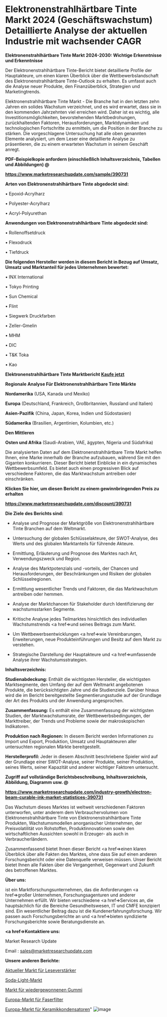 # Elektronenstrahlhärtbare Tinte Markt 2024 (Geschäftswachstum) Detaillierte Analyse der aktuellen Industrie mit wachsender CAGR

<strong>Elektronenstrahlhärtbare Tinte Markt 2024-2030: Wichtige Erkenntnisse und Erkenntnisse</strong>

Der Elektronenstrahlhärtbare Tinte-Bericht bietet detaillierte Profile der Hauptakteure, um einen klaren Überblick über die Wettbewerbslandschaft des Elektronenstrahlhärtbare Tinte-Outlook zu erhalten. Es umfasst auch die Analyse neuer Produkte, den Finanzüberblick, Strategien und Marketingtrends.

Elektronenstrahlhärtbare Tinte Markt - Die Branche hat in den letzten zehn Jahren ein solides Wachstum verzeichnet, und es wird erwartet, dass sie in den kommenden Jahrzehnten viel erreichen wird. Daher ist es wichtig, alle Investitionsmöglichkeiten, bevorstehenden Marktbedrohungen, zurückhaltenden Faktoren, Herausforderungen, Marktdynamiken und technologischen Fortschritte zu ermitteln, um die Position in der Branche zu stärken. Die vorgeschlagene Untersuchung hat alle oben genannten Elemente analysiert, um dem Leser eine detaillierte Analyse zu präsentieren, die zu einem erwarteten Wachstum in seinem Geschäft anregt.



<strong><b>PDF-Beispielkopie anfordern (einschließlich Inhaltsverzeichnis, Tabellen und Abbildungen) @ </b></strong>

<strong><a href=https://www.marketresearchupdate.com/sample/390731>

<strong>https://www.marketresearchupdate.com/sample/390731</u></a></strong></strong>



<strong>Arten von Elektronenstrahlhärtbare Tinte abgedeckt sind:</strong>

• Epoxid-Acrylharz

• Polyester-Acrylharz

• Acryl-Polyurethan



<strong>Anwendungen von Elektronenstrahlhärtbare Tinte abgedeckt sind:</strong>

• Rollenoffsetdruck

• Flexodruck

• Tiefdruck



<strong>Die folgenden Hersteller werden in diesem Bericht in Bezug auf Umsatz, Umsatz und Marktanteil für jedes Unternehmen bewertet:</strong>

• INX International

• Tokyo Printing

• Sun Chemical

• Flint

• Siegwerk Druckfarben

• Zeller-Gmelin

• MHM

• DIC

• T&K Toka

• Kao



<strong>Elektronenstrahlhärtbare Tinte Marktbericht <a href=https://www.marketresearchupdate.com/buynow/390731>Kaufe jetzt</a></strong>



<strong>Regionale Analyse Für Elektronenstrahlhärtbare Tinte Märkte</strong>



<strong>Nordamerika</strong> (USA, Kanada und Mexiko)



<strong>Europa</strong> (Deutschland, Frankreich, Großbritannien, Russland und Italien)



<strong>Asien-Pazifik</strong> (China, Japan, Korea, Indien und Südostasien)



<strong>Südamerika</strong> (Brasilien, Argentinien, Kolumbien, etc.)



<strong>Den Mittleren</strong> 

<strong>Osten und Afrika</strong> (Saudi-Arabien, VAE, ägypten, Nigeria und Südafrika)

Die analysierten Daten auf dem Elektronenstrahlhärtbare Tinte Markt helfen Ihnen, eine Marke innerhalb der Branche aufzubauen, während Sie mit den Giganten konkurrieren. Dieser Bericht bietet Einblicke in ein dynamisches Wettbewerbsumfeld. Es bietet auch einen progressiven Blick auf verschiedene Faktoren, die das Marktwachstum antreiben oder einschränken.



<strong>Klicken Sie hier, um diesen Bericht zu einem gewinnbringenden Preis zu erhalten
</strong>

<strong><a href=https://www.marketresearchupdate.com/discount/390731>https://www.marketresearchupdate.com/discount/390731</b></u></strong></a>



<strong>Die Ziele des Berichts sind:</strong>

- Analyse und Prognose der Marktgröße von Elektronenstrahlhärtbare Tinte Branchen auf dem Weltmarkt.

- Untersuchung der globalen Schlüsselakteure, der SWOT-Analyse, des Werts und des globalen Marktanteils für führende Akteure.

- Ermittlung, Erläuterung und Prognose des Marktes nach Art, Verwendungszweck und Region.

- Analyse des Marktpotenzials und -vorteils, der Chancen und Herausforderungen, der Beschränkungen und Risiken der globalen Schlüsselregionen.

- Ermittlung wesentlicher Trends und Faktoren, die das Marktwachstum antreiben oder hemmen.

- Analyse der Marktchancen für Stakeholder durch Identifizierung der wachstumsstarken Segmente.

- Kritische Analyse jedes Teilmarktes hinsichtlich des individuellen Wachstumstrends <a href=>und</a> seines Beitrags zum Markt.

- Um Wettbewerbsentwicklungen <a href=>wie</a> Vereinbarungen, Erweiterungen, neue Produkteinführungen und Besitz auf dem Markt zu verstehen.

- Strategische Darstellung der Hauptakteure und <a href=>umfas</a>sende Analyse ihrer Wachstumsstrategien.



<strong>Inhaltsverzeichnis:</strong>



<strong>Studienabdeckung:</strong> Enthält die wichtigsten Hersteller, die wichtigsten Marktsegmente, den Umfang der auf dem Weltmarkt angebotenen Produkte, die berücksichtigten Jahre und die Studienziele. Darüber hinaus wird die im Bericht bereitgestellte Segmentierungsstudie auf der Grundlage der Art des Produkts und der Anwendung angesprochen.



<strong>Zusammenfassung:</strong> Es enthält eine Zusammenfassung der wichtigsten Studien, der Marktwachstumsrate, der Wettbewerbsbedingungen, der Markttreiber, der Trends und Probleme sowie der makroskopischen Indikatoren.



<strong>Produktion nach Regionen:</strong> In diesem Bericht werden Informationen zu Import und Export, Produktion, Umsatz und Hauptakteuren aller untersuchten regionalen Märkte bereitgestellt.



<strong>Herstellerprofil:</strong> Jeder in diesem Abschnitt beschriebene Spieler wird auf der Grundlage einer SWOT-Analyse, seiner Produkte, seiner Produktion, seines Werts, seiner Kapazität und anderer wichtiger Faktoren untersucht.



<strong><b>Zugriff auf vollständige Berichtsbeschreibung, Inhaltsverzeichnis, Abbildung, Diagramm usw. @ </b></strong>

<strong><a href=https://www.marketresearchupdate.com/industry-growth/electron-beam-curable-ink-market-statistices-390731>https://www.marketresearchupdate.com/industry-growth/electron-beam-curable-ink-market-statistices-390731</a></strong>

Das Wachstum dieses Marktes ist weltweit verschiedenen Faktoren unterworfen, unter anderem dem Verbrauchervolumen von Elektronenstrahlhärtbare Tinte von Elektronenstrahlhärtbare Tinte Produkten, Wachstumsmodellen anorganischer Unternehmen, der Preisvolatilität von Rohstoffen, Produktinnovationen sowie den wirtschaftlichen Aussichten sowohl in Erzeuger- als auch in Verbraucherländern.

Zusammenfassend bietet Ihnen dieser Bericht <a href=>einen</a> klaren Überblick über alle Fakten des Marktes, ohne dass Sie auf einen anderen Forschungsbericht oder eine Datenquelle verweisen müssen. Unser Bericht bietet Ihnen alle Fakten über die Vergangenheit, Gegenwart und Zukunft des betroffenen Marktes.



<strong>Über uns:</strong>

 ist ein Marktforschungsunternehmen, das die Anforderungen <a href=>großer</a> Unternehmen, Forschungsagenturen und anderer Unternehmen erfüllt. Wir bieten verschiedene <a href=>Services</a> an, die hauptsächlich für die Bereiche Gesundheitswesen, IT und CMFE konzipiert sind. Ein wesentlicher Beitrag dazu ist die Kundenerfahrungsforschung. Wir passen auch Forschungsberichte an und <a href=>bieten</a> syndizierte Forschungsberichte sowie Beratungsdienste an.



<strong><a href=>Kontaktiere uns:</a></strong>

Market Research Update

Email : sales@marketresearchupdate.com



<strong>Unsere anderen Berichte:</strong>

<a href=https://www.linkedin.com/pulse/current-sense-amplifier-market-latest-report>Aktueller Markt für Leseverstärker</a>

<a href=https://www.linkedin.com/pulse/soda-ash-light-market-2023-top-key-players-types>Soda-Light-Markt</a>

<a href=https://www.linkedin.com/pulse/reclaimed-rubber-market-sizing-up-anticipating-trends>Markt für wiedergewonnenen Gummi</a>

<a href=https://www.linkedin.com/pulse/europe-fibrous-filter-market-size-production>Europa-Markt für Faserfilter</a>

<a href=https://www.linkedin.com/pulse/europe-ceramic-capacitor-market-2023-current-1f>Europa-Markt für Keramikkondensatoren</a>"
![image](https://github.com/Gayatrikarjule/Market-Analysis-361/assets/97346546/d5f0d56d-f496-43ce-8dd7-e5048e1ff1d1)

